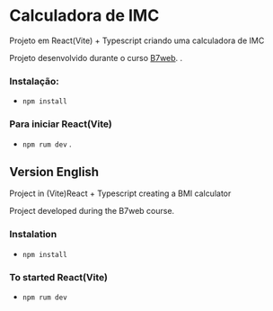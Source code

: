 # Calculadora de IMC

Projeto em React(Vite) + Typescript criando uma calculadora de IMC

Projeto desenvolvido durante o curso [B7web](https://b7web.com.br).
.

### Instalação: 

- `npm install`

### Para iniciar React(Vite)

- `npm rum dev`
.


## Version English

Project in (Vite)React + Typescript creating a BMI calculator

Project developed during the B7web course.

### Instalation

- `npm install`

### To started React(Vite)

- `npm rum dev`
